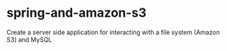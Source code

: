 # spring-and-amazon-s3
Create a server side application for interacting with a file system (Amazon S3) and MySQL
